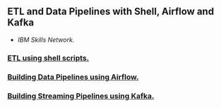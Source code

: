 ## ETL and Data Pipelines with Shell, Airflow and Kafka
- *IBM Skills Network.*

### [ETL using shell scripts.](#)

### [Building Data Pipelines using Airflow.](#)

### [Building Streaming Pipelines using Kafka.](#)






